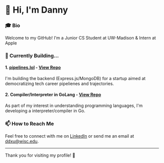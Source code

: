 
# 👋 Hi, I'm Danny

### 🎓 Bio

Welcome to my GitHub! I'm a Junior CS Student at UW-Madison & Intern at Apple
### 🚀 Currently Building...

#### 1. [pipelines.lol](https://pipelines.lol/) - [View Repo](https://github.com/pipelines-lol/pipelines)
I'm building the backend (Express.js/MongoDB) for a startup aimed at democratizing tech career pipelienes and trajectories.

#### 2. Compiler/Interpreter in GoLang - [View Repo](https://github.com/dannydxu1/golang-interpreter)
As part of my interest in understanding programming languages, I'm developing a interpreter/compiler in Go.

### 📫 How to Reach Me
Feel free to connect with me on [LinkedIn](https://www.linkedin.com/in/ddxu/) or send me an email at [ddxu@wisc.edu](mailto:ddxu@wisc.edu).

---

Thank you for visiting my profile! 🌟

